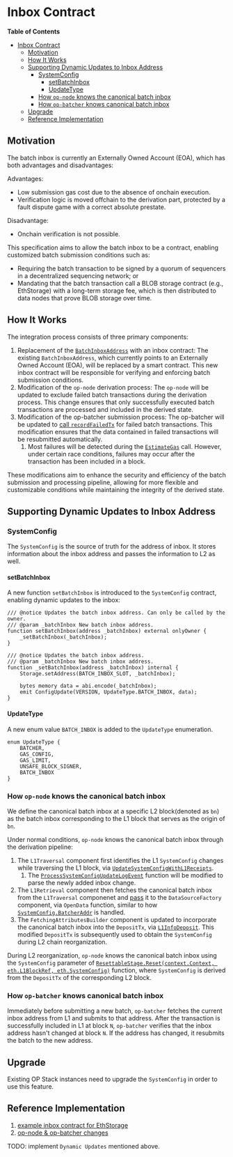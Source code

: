 # Inbox Contract

<!-- START doctoc generated TOC please keep comment here to allow auto update -->
<!-- DON'T EDIT THIS SECTION, INSTEAD RE-RUN doctoc TO UPDATE -->
**Table of Contents**
- [Inbox Contract](#inbox-contract)
  - [Motivation](#motivation)
  - [How It Works](#how-it-works)
  - [Supporting Dynamic Updates to Inbox Address](#supporting-dynamic-updates-to-inbox-address)
    - [SystemConfig](#systemconfig)
      - [setBatchInbox](#setbatchinbox)
      - [UpdateType](#updatetype)
    - [How `op-node` knows the canonical batch inbox](#how-op-node-knows-the-canonical-batch-inbox)
    - [How `op-batcher` knows canonical batch inbox](#how-op-batcher-knows-canonical-batch-inbox)
  - [Upgrade](#upgrade)
  - [Reference Implementation](#reference-implementation)

## Motivation

The batch inbox is currently an Externally Owned Account (EOA), which has both advantages and disadvantages:

Advantages:
- Low submission gas cost due to the absence of onchain execution.
- Verification logic is moved offchain to the derivation part, protected by a fault dispute game with a correct absolute prestate.

Disadvantage:
- Onchain verification is not possible.


This specification aims to allow the batch inbox to be a contract, enabling customized batch submission conditions such as:
- Requiring the batch transaction to be signed by a quorum of sequencers in a decentralized sequencing network; or
- Mandating that the batch transaction call a BLOB storage contract (e.g., EthStorage) with a long-term storage fee, which is then distributed to data nodes that prove BLOB storage over time.


## How It Works

The integration process consists of three primary components:
1. Replacement of the [`BatchInboxAddress`](https://github.com/ethereum-optimism/optimism/blob/db107794c0b755bc38a8c62f11c49320c95c73db/op-chain-ops/genesis/config.go#L77) with an inbox contract: The existing `BatchInboxAddress`, which currently points to an Externally Owned Account (EOA), will be replaced by a smart contract. This new inbox contract will be responsible for verifying and enforcing batch submission conditions.
2. Modification of the `op-node` derivation process: The `op-node` will be updated to exclude failed batch transactions during the derivation process. This change ensures that only successfully executed batch transactions are processed and included in the derived state. 
3. Modification of the op-batcher submission process: The op-batcher will be updated to [call `recordFailedTx`](https://github.com/blockchaindevsh/optimism/blob/02e3b7248f1b590a2adf1f81488829760fa2ba03/op-batcher/batcher/driver.go#L537) for failed batch transactions. This modification ensures that the data contained in failed transactions will be resubmitted automatically.
   1. Most failures will be detected during the [`EstimateGas`](https://github.com/ethereum-optimism/optimism/blob/8f516faf42da416c02355f9981add3137a3db190/op-service/txmgr/txmgr.go#L266) call. However, under certain race conditions, failures may occur after the transaction has been included in a block.

These modifications aim to enhance the security and efficiency of the batch submission and processing pipeline, allowing for more flexible and customizable conditions while maintaining the integrity of the derived state.


## Supporting Dynamic Updates to Inbox Address

### SystemConfig

The `SystemConfig` is the source of truth for the address of inbox. It stores information about the inbox address and passes the information to L2 as well. 

#### setBatchInbox

A new function `setBatchInbox` is introduced to the `SystemConfig` contract, enabling dynamic updates to the inbox:

```solidity
/// @notice Updates the batch inbox address. Can only be called by the owner.
/// @param _batchInbox New batch inbox address.
function setBatchInbox(address _batchInbox) external onlyOwner {
    _setBatchInbox(_batchInbox);
}

/// @notice Updates the batch inbox address.
/// @param _batchInbox New batch inbox address.
function _setBatchInbox(address _batchInbox) internal {
    Storage.setAddress(BATCH_INBOX_SLOT, _batchInbox);

    bytes memory data = abi.encode(_batchInbox);
    emit ConfigUpdate(VERSION, UpdateType.BATCH_INBOX, data);
}

```

#### UpdateType

A new enum value `BATCH_INBOX` is added to the `UpdateType` enumeration.

```solidity
enum UpdateType {
    BATCHER,
    GAS_CONFIG,
    GAS_LIMIT,
    UNSAFE_BLOCK_SIGNER,
    BATCH_INBOX
}
```

### How `op-node` knows the canonical batch inbox

We define the canonical batch inbox at a specific L2 block(denoted as `bn`) as the batch inbox corresponding to the L1 block that serves as the origin of `bn`.

Under normal conditions, `op-node` knows the canonical batch inbox through the derivation pipeline:
1. The `L1Traversal` component first identifies the L1 `SystemConfig` changes while traversing the L1 block, via [`UpdateSystemConfigWithL1Receipts`](https://github.com/ethereum-optimism/optimism/blob/71928829ca7ece48152159daa1d231eac2df03b3/op-node/rollup/derive/l1_traversal.go#L78).
   1. The [`ProcessSystemConfigUpdateLogEvent`](https://github.com/ethereum-optimism/optimism/blob/71928829ca7ece48152159daa1d231eac2df03b3/op-node/rollup/derive/system_config.go#L59) function will be modified to parse the newly added inbox change.
2. The `L1Retrieval` component then fetches the canonical batch inbox from the `L1Traversal` componenet and [pass](https://github.com/ethereum-optimism/optimism/blob/71928829ca7ece48152159daa1d231eac2df03b3/op-node/rollup/derive/l1_retrieval.go#L57) it to the `DataSourceFactory` component, via `OpenData` function, similar to how [`SystemConfig.BatcherAddr`](https://github.com/ethereum-optimism/optimism/blob/71928829ca7ece48152159daa1d231eac2df03b3/op-service/eth/types.go#L382) is handled.
3. The `FetchingAttributesBuilder` component is updated to incorporate the canonical batch inbox into the `DepositTx`, via [`L1InfoDeposit`](https://github.com/ethereum-optimism/optimism/blob/71928829ca7ece48152159daa1d231eac2df03b3/op-node/rollup/derive/l1_block_info.go#L263). This modified `DepositTx` is subsequently used to obtain the `SystemConfig` during L2 chain reorganization.

During L2 reorganization, `op-node` knows the canonical batch inbox using the `SystemConfig` parameter of [`ResettableStage.Reset(context.Context, eth.L1BlockRef, eth.SystemConfig)`](https://github.com/ethereum-optimism/optimism/blob/71928829ca7ece48152159daa1d231eac2df03b3/op-node/rollup/derive/pipeline.go#L38) function, where `SystemConfig` is derived from the `DepositTx` of the corresponding L2 block.

### How `op-batcher` knows canonical batch inbox

Immediately before submitting a new batch, `op-batcher` fetches the current inbox address from L1 and submits to that address. After the transaction is successfully included in L1 at block `N`, `op-batcher` verifies that the inbox address hasn't changed at block `N`. If the address has changed, it resubmits the batch to the new address.

## Upgrade

Existing OP Stack instances need to upgrade the `SystemConfig` in order to use this feature.

## Reference Implementation

1. [example inbox contract for EthStorage](https://github.com/blockchaindevsh/es-op-batchinbox/blob/main/src/BatchInbox.sol)
2. [op-node & op-batcher changes](https://github.com/blockchaindevsh/optimism/compare/5137f3b74c6ebcac4f0f5a118b0f4909df03aec6...02e3b7248f1b590a2adf1f81488829760fa2ba03)

TODO: implement `Dynamic Updates` mentioned above.